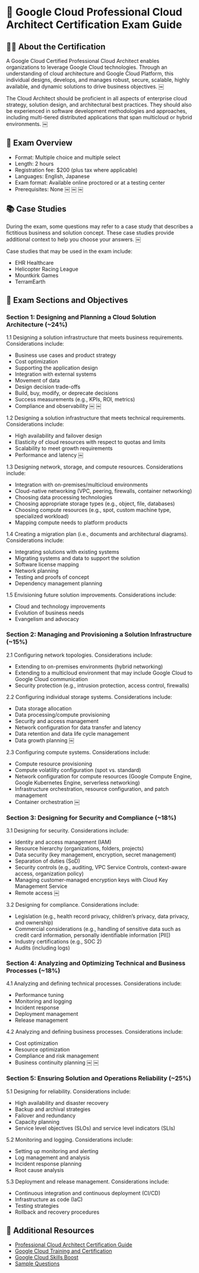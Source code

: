 # 📘 Google Cloud Professional Cloud Architect Certification Exam Guide

## 🧑‍💼 About the Certification

A Google Cloud Certified Professional Cloud Architect enables organizations to leverage Google Cloud technologies. Through an understanding of cloud architecture and Google Cloud Platform, this individual designs, develops, and manages robust, secure, scalable, highly available, and dynamic solutions to drive business objectives. ￼

The Cloud Architect should be proficient in all aspects of enterprise cloud strategy, solution design, and architectural best practices. They should also be experienced in software development methodologies and approaches, including multi-tiered distributed applications that span multicloud or hybrid environments. ￼

## 📝 Exam Overview
 - Format: Multiple choice and multiple select
 - Length: 2 hours
 - Registration fee: $200 (plus tax where applicable)
 - Languages: English, Japanese
 - Exam format: Available online proctored or at a testing center
 - Prerequisites: None ￼ ￼ ￼

## 📚 Case Studies

During the exam, some questions may refer to a case study that describes a fictitious business and solution concept. These case studies provide additional context to help you choose your answers. ￼

Case studies that may be used in the exam include:
 - EHR Healthcare
 - Helicopter Racing League
 - Mountkirk Games
 - TerramEarth

## 🧭 Exam Sections and Objectives

### Section 1: Designing and Planning a Cloud Solution Architecture (~24%)

1.1 Designing a solution infrastructure that meets business requirements. Considerations include:
 - Business use cases and product strategy
 - Cost optimization
 - Supporting the application design
 - Integration with external systems
 - Movement of data
 - Design decision trade-offs
 - Build, buy, modify, or deprecate decisions
 - Success measurements (e.g., KPIs, ROI, metrics)
 - Compliance and observability ￼ ￼

1.2 Designing a solution infrastructure that meets technical requirements. Considerations include:
 - High availability and failover design
 - Elasticity of cloud resources with respect to quotas and limits
 - Scalability to meet growth requirements
 - Performance and latency ￼

1.3 Designing network, storage, and compute resources. Considerations include:
 - Integration with on-premises/multicloud environments
 - Cloud-native networking (VPC, peering, firewalls, container networking)
 - Choosing data processing technologies
 - Choosing appropriate storage types (e.g., object, file, databases)
 - Choosing compute resources (e.g., spot, custom machine type, specialized workload)
 - Mapping compute needs to platform products

1.4 Creating a migration plan (i.e., documents and architectural diagrams). Considerations include:
 - Integrating solutions with existing systems
 - Migrating systems and data to support the solution
 - Software license mapping
 - Network planning
 - Testing and proofs of concept
 - Dependency management planning

1.5 Envisioning future solution improvements. Considerations include:
 - Cloud and technology improvements
 - Evolution of business needs
 - Evangelism and advocacy

### Section 2: Managing and Provisioning a Solution Infrastructure (~15%)

2.1 Configuring network topologies. Considerations include:
 - Extending to on-premises environments (hybrid networking)
 - Extending to a multicloud environment that may include Google Cloud to Google Cloud communication
 - Security protection (e.g., intrusion protection, access control, firewalls)

2.2 Configuring individual storage systems. Considerations include:
 - Data storage allocation
 - Data processing/compute provisioning
 - Security and access management
 - Network configuration for data transfer and latency
 - Data retention and data life cycle management
 - Data growth planning ￼

2.3 Configuring compute systems. Considerations include:
 - Compute resource provisioning
 - Compute volatility configuration (spot vs. standard)
 - Network configuration for compute resources (Google Compute Engine, Google Kubernetes Engine, serverless networking)
 - Infrastructure orchestration, resource configuration, and patch management
 - Container orchestration ￼

### Section 3: Designing for Security and Compliance (~18%)

3.1 Designing for security. Considerations include:
 - Identity and access management (IAM)
 - Resource hierarchy (organizations, folders, projects)
 - Data security (key management, encryption, secret management)
 - Separation of duties (SoD)
 - Security controls (e.g., auditing, VPC Service Controls, context-aware access, organization policy)
 - Managing customer-managed encryption keys with Cloud Key Management Service
 - Remote access ￼

3.2 Designing for compliance. Considerations include:
 - Legislation (e.g., health record privacy, children’s privacy, data privacy, and ownership)
 - Commercial considerations (e.g., handling of sensitive data such as credit card information, personally identifiable information [PII])
 - Industry certifications (e.g., SOC 2)
 - Audits (including logs)

### Section 4: Analyzing and Optimizing Technical and Business Processes (~18%)

4.1 Analyzing and defining technical processes. Considerations include:
 - Performance tuning
 - Monitoring and logging
 - Incident response
 - Deployment management
 - Release management

4.2 Analyzing and defining business processes. Considerations include:
 - Cost optimization
 - Resource optimization
 - Compliance and risk management
 - Business continuity planning ￼ ￼

### Section 5: Ensuring Solution and Operations Reliability (~25%)

5.1 Designing for reliability. Considerations include:
 - High availability and disaster recovery
 - Backup and archival strategies
 - Failover and redundancy
 - Capacity planning
 - Service level objectives (SLOs) and service level indicators (SLIs)

5.2 Monitoring and logging. Considerations include:
 - Setting up monitoring and alerting
 - Log management and analysis
 - Incident response planning
 - Root cause analysis

5.3 Deployment and release management. Considerations include:
 - Continuous integration and continuous deployment (CI/CD)
 - Infrastructure as code (IaC)
 - Testing strategies
 - Rollback and recovery procedures

## 📖 Additional Resources
 - [Professional Cloud Architect Certification Guide](https://cloud.google.com/learn/certification/guides/professional-cloud-architect)
 - [Google Cloud Training and Certification](https://cloud.google.com/learn/training)
 - [Google Cloud Skills Boost](https://www.cloudskillsboost.google/)
 - [Sample Questions](https://cloud.google.com/certification/guides/professional-cloud-architect#sample-questions)
